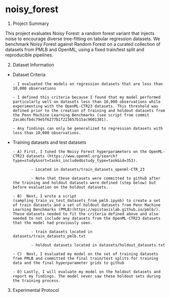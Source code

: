 # noisy_forest

1) Project Summary

This project evaluates Noisy Forest: a random forest variant that injects noise to encourage diverse tree-fitting on tabular regression datasets. We benchmark Noisy Forest against Random Forest on a curated collection of datasets from PMLB and OpenML, using a fixed train/test split and reproducible pipelines.


2. Dataset Information
   
- Dataset Criteria
  
      - I evaluated the models on regression datasets that are less than 10,000 observations
  
      - I defined this criteria because I found that my model performed particularly well on datasets less than 10,000 observations while experimenting with the OpenML-CTR23 datasets. This threshold was defined prior to the creation of training and holdout datasets from the Penn Machine Learning Benchmarks (see script from commit 2aca6cfbdc79e5f6277b1f223657b15ac9601301).
  
      - Any findings can only be generalized to regression datasets with less than 10,000 observations.
  
- Training datasets and test datasets
  
      - A) First, I tuned the Noisy Forest hyperparameters on the OpenML-CTR23 datasets (https://www.openml.org/search?type=study&sort=tasks_included&study_type=task&id=353).
  
              - Located in datasets/train_datasets_openml-CTR_23
  
              - Note that these datasets were committed to github after the training and holdout datasets were defined (step below) but before evaluation on the holdout datasets.
  
      - B)  Next, I wrote a script (sampling_train_vs_test_datasets_from_pmlb.ipynb) to create a set of train datasets and a set of holdout datasets from Penn Machine Learning Benchmarks (PMLB)(https://epistasislab.github.io/pmlb/). These datasets needed to fit the criteria defined above and also needed to not include any datasets from the OpenML-CTR23 datasets that the model had previously seen.
  
              - train datasets located in datasets/train_datasets_pmlb.txt
  
              - holdout datasets located in datasets/holdout_datasets.txt
  
      - C)  Next, I evaluated my model on the set of training datasets from PMLB and committed the final train/test splits for training data and the final hyperparameter grids to github
  
      - D) Lastly, I will evaluate my model on the holdout datasets and report my findings. The model never saw these holdout sets during the training process.


3) Experimental Protocol



  

